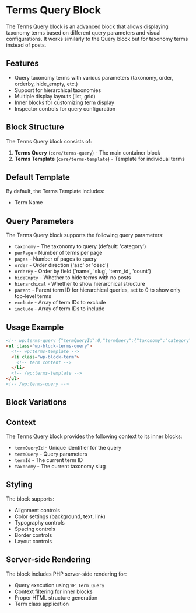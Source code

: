 # Terms Query Block

The Terms Query block is an advanced block that allows displaying taxonomy terms based on different query parameters and visual configurations. It works similarly to the Query block but for taxonomy terms instead of posts.

## Features

- Query taxonomy terms with various parameters (taxonomy, order, orderby, hide_empty, etc.)
- Support for hierarchical taxonomies
- Multiple display layouts (list, grid)
- Inner blocks for customizing term display
- Inspector controls for query configuration

## Block Structure

The Terms Query block consists of:

1. **Terms Query** (`core/terms-query`) - The main container block
2. **Terms Template** (`core/terms-template`) - Template for individual terms

## Default Template

By default, the Terms Template includes:
- Term Name

## Query Parameters

The Terms Query block supports the following query parameters:

- `taxonomy` - The taxonomy to query (default: 'category')
- `perPage` - Number of terms per page
- `pages` - Number of pages to query
- `order` - Order direction ('asc' or 'desc')
- `orderBy` - Order by field ('name', 'slug', 'term_id', 'count')
- `hideEmpty` - Whether to hide terms with no posts
- `hierarchical` - Whether to show hierarchical structure
- `parent` - Parent term ID for hierarchical queries, set to 0 to show only top-level terms
- `exclude` - Array of term IDs to exclude
- `include` - Array of term IDs to include

## Usage Example

```html
<!-- wp:terms-query {"termQueryId":0,"termQuery":{"taxonomy":"category","order":"asc","orderBy":"name"}} -->
<ul class="wp-block-terms-query">
  <!-- wp:terms-template -->
  <li class="wp-block-term">
    <!-- term content -->
  </li>
  <!-- /wp:terms-template -->
</ul>
<!-- /wp:terms-query -->
```

## Block Variations



## Context

The Terms Query block provides the following context to its inner blocks:

- `termQueryId` - Unique identifier for the query
- `termQuery` - Query parameters
- `termId` - The current term ID
- `taxonomy` - The current taxonomy slug

## Styling

The block supports:
- Alignment controls
- Color settings (background, text, link)
- Typography controls
- Spacing controls
- Border controls
- Layout controls

## Server-side Rendering

The block includes PHP server-side rendering for:
- Query execution using `WP_Term_Query`
- Context filtering for inner blocks
- Proper HTML structure generation
- Term class application
